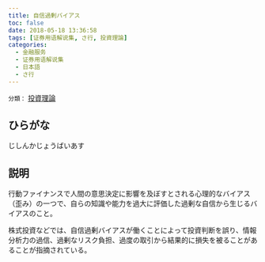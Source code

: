 ```yaml
---
title: 自信過剰バイアス
toc: false
date: 2018-05-18 13:36:58
tags: [证券用语解说集, さ行, 投資理論]
categories:
  - 金融服务
  - 证券用语解说集
  - 日本語
  - さ行
---
```


`分類：` [投資理論](/tags/投資理論/)

## ひらがな

じしんかじょうばいあす

## 説明

行動ファイナンスで人間の意思決定に影響を及ぼすとされる心理的なバイアス（歪み）の一つで、自らの知識や能力を過大に評価した過剰な自信から生じるバイアスのこと。

株式投資などでは、自信過剰バイアスが働くことによって投資判断を誤り、情報分析力の過信、過剰なリスク負担、過度の取引から結果的に損失を被ることがあることが指摘されている。
